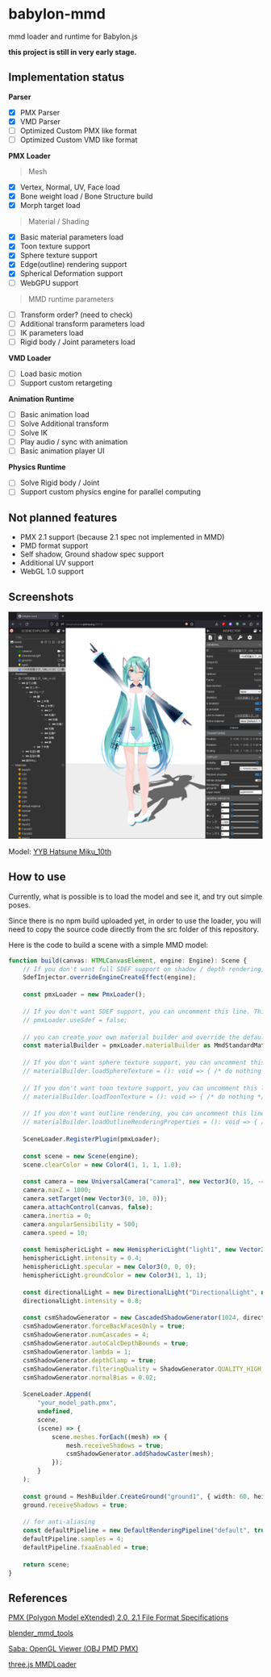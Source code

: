 # babylon-mmd

mmd loader and runtime for Babylon.js

**this project is still in very early stage.**

## Implementation status

**Parser**

- [x] PMX Parser
- [x] VMD Parser
- [ ] Optimized Custom PMX like format
- [ ] Optimized Custom VMD like format

**PMX Loader**

> Mesh
- [x] Vertex, Normal, UV, Face load
- [x] Bone weight load / Bone Structure build
- [x] Morph target load

> Material / Shading
- [x] Basic material parameters load
- [x] Toon texture support
- [x] Sphere texture support
- [x] Edge(outline) rendering support
- [x] Spherical Deformation support
- [ ] WebGPU support

> MMD runtime parameters
- [ ] Transform order? (need to check)
- [ ] Additional transform parameters load
- [ ] IK parameters load
- [ ] Rigid body / Joint parameters load

**VMD Loader**

- [ ] Load basic motion
- [ ] Support custom retargeting

**Animation Runtime**

- [ ] Basic animation load
- [ ] Solve Additional transform
- [ ] Solve IK
- [ ] Play audio / sync with animation
- [ ] Basic animation player UI

**Physics Runtime**

- [ ] Solve Rigid body / Joint
- [ ] Support custom physics engine for parallel computing

## Not planned features

- PMX 2.1 support (because 2.1 spec not implemented in MMD)
- PMD format support
- Self shadow, Ground shadow spec support
- Additional UV support
- WebGL 1.0 support

## Screenshots

![screenshot](./docs/fig1.png)

Model: [YYB Hatsune Miku_10th](https://www.deviantart.com/sanmuyyb/art/YYB-Hatsune-Miku-10th-DL-702119716)

## How to use

Currently, what is possible is to load the model and see it, and try out simple poses.

Since there is no npm build uploaded yet, in order to use the loader, you will need to copy the source code directly from the src folder of this repository.

Here is the code to build a scene with a simple MMD model:
```typescript
function build(canvas: HTMLCanvasElement, engine: Engine): Scene {
    // If you don't want full SDEF support on shadow / depth rendering, you can comment out this line as well. While using SDEF can provide similar results to MMD, it comes with a higher cost.
    SdefInjector.overrideEngineCreateEffect(engine);

    const pmxLoader = new PmxLoader();

    // If you don't want SDEF support, you can uncomment this line. This can save some performance.
    // pmxLoader.useSdef = false;
    
    // you can create your own material builder and override the default one for custom shading
    const materialBuilder = pmxLoader.materialBuilder as MmdStandardMaterialBuilder;

    // If you don't want sphere texture support, you can uncomment this line. This can save some performance.
    // materialBuilder.loadSphereTexture = (): void => { /* do nothing */ };

    // If you don't want toon texture support, you can uncomment this line. This can save some performance.
    // materialBuilder.loadToonTexture = (): void => { /* do nothing */ };

    // If you don't want outline rendering, you can uncomment this line. This rendering operation can be quite expensive.
    // materialBuilder.loadOutlineRenderingProperties = (): void => { /* do nothing */ };
    
    SceneLoader.RegisterPlugin(pmxLoader);

    const scene = new Scene(engine);
    scene.clearColor = new Color4(1, 1, 1, 1.0);

    const camera = new UniversalCamera("camera1", new Vector3(0, 15, -40), scene);
    camera.maxZ = 1000;
    camera.setTarget(new Vector3(0, 10, 0));
    camera.attachControl(canvas, false);
    camera.inertia = 0;
    camera.angularSensibility = 500;
    camera.speed = 10;

    const hemisphericLight = new HemisphericLight("light1", new Vector3(0, 1, 0), scene);
    hemisphericLight.intensity = 0.4;
    hemisphericLight.specular = new Color3(0, 0, 0);
    hemisphericLight.groundColor = new Color3(1, 1, 1);

    const directionalLight = new DirectionalLight("DirectionalLight", new Vector3(0.5, -1, 1), scene);
    directionalLight.intensity = 0.8;

    const csmShadowGenerator = new CascadedShadowGenerator(1024, directionalLight);
    csmShadowGenerator.forceBackFacesOnly = true;
    csmShadowGenerator.numCascades = 4;
    csmShadowGenerator.autoCalcDepthBounds = true;
    csmShadowGenerator.lambda = 1;
    csmShadowGenerator.depthClamp = true;
    csmShadowGenerator.filteringQuality = ShadowGenerator.QUALITY_HIGH;
    csmShadowGenerator.normalBias = 0.02;

    SceneLoader.Append(
        "your_model_path.pmx",
        undefined,
        scene,
        (scene) => {
            scene.meshes.forEach((mesh) => {
                mesh.receiveShadows = true;
                csmShadowGenerator.addShadowCaster(mesh);
            });
        }
    );

    const ground = MeshBuilder.CreateGround("ground1", { width: 60, height: 60, subdivisions: 2, updatable: false }, scene);
    ground.receiveShadows = true;

    // for anti-aliasing
    const defaultPipeline = new DefaultRenderingPipeline("default", true, scene, [camera]);
    defaultPipeline.samples = 4;
    defaultPipeline.fxaaEnabled = true;

    return scene;
}
```

## References

[PMX (Polygon Model eXtended) 2.0, 2.1 File Format Specifications](https://gist.github.com/felixjones/f8a06bd48f9da9a4539f)

[blender_mmd_tools](https://github.com/powroupi/blender_mmd_tools)

[Saba: OpenGL Viewer (OBJ PMD PMX)](https://github.com/benikabocha/saba)

[three.js MMDLoader](https://threejs.org/docs/#examples/en/loaders/MMDLoader)
